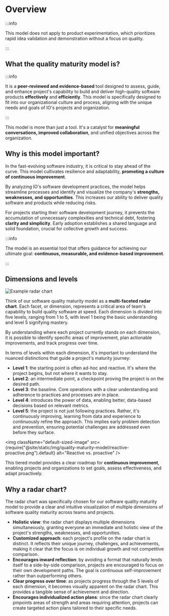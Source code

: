 # Overview

:::info

This model does not apply to product experimentation, which prioritizes rapid idea validation and demonstration without a focus on quality.

:::

## What the quality maturity model is?

:::info

It is a **peer-reviewed and evidence-based** tool designed to assess, guide, and enhance project's capability to build and deliver high-quality software products **effectively** and **efficiently**. This model is specifically designed to fit into our organizational culture and process, aligning with the unique needs and goals of IO's projects and organization.

:::

This model is more than just a tool. It's a catalyst for **meaningful conversations, improved collaboration**, and unified objectives across the organization.

## Why is this model important?

In the fast-evolving software industry, it is critical to stay ahead of the curve. This model cultivates resilience and adaptability, **promoting a culture of continuous improvement**.

By analyzing IO's software development practices, the model helps streamline processes and identify and visualize the company's **strengths, weaknesses, and opportunities**. This increases our ability to deliver quality software and products while reducing risks.

For projects starting their software development journey, it prevents the accumulation of unnecessary complexities and technical debt, fostering **clarity and simplicity**. Early adoption establishes a shared language and solid foundation, crucial for collective growth and success.

:::info

The model is an essential tool that offers guidance for achieving our ultimate goal: **continuous, measurable, and evidence-based improvement**.

:::

## Dimensions and levels

![Example radar chart](/img/quality-maturity-model/radar-chart.png)

Think of our software quality maturity model as a **multi-faceted radar chart**. Each facet, or dimension, represents a critical area of team's capability to build quality software at speed. Each dimension is divided into five levels, ranging from 1 to 5, with level 1 being the basic understanding and level 5 signifying mastery.

By understanding where each project currently stands on each dimension, it is possible to identify specific areas of improvement, plan actionable improvements, and track progress over time.

In terms of levels within each dimension, it's important to understand the nuanced distinctions that guide a project's maturity journey:

-   **Level 1**: the starting point is often ad-hoc and reactive. It's where the project begins, but not where it wants to stay.
-   **Level 2**: an intermediate point, a checkpoint proving the project is on the desired path.
-   **Level 3**: the baseline. Core operations with a clear understanding and adherence to practices and processes are in place.
-   **Level 4**: introduces the power of data, enabling better, data-based decisions based on relevant metrics.
-   **Level 5**: the project is not just following practices. Rather, it's continuously improving, learning from data and experience to continuously refine the approach. This implies early problem detection and prevention, ensuring potential challenges are addressed even before they surface.

<img className="default-sized-image" src={require("@site/static/img/quality-maturity-model/reactive-proactive.png").default} alt="Reactive vs. proactive" />

This tiered model provides a clear roadmap for **continuous improvement**, enabling projects and organizations to set goals, assess effectiveness, and adapt proactively.

## Why a radar chart?

The radar chart was specifically chosen for our software quality maturity model to provide a clear and intuitive visualization of multiple dimensions of software quality maturity across teams and projects.

-   **Holistic view**: the radar chart displays multiple dimensions simultaneously, granting everyone an immediate and holistic view of the project's strengths, weaknesses, and opportunities.
-   **Customized approach**: each project's profile on the radar chart is distinct. It reflects their unique journey, challenges, and achievements, making it clear that the focus is on individual growth and not competitive comparison.
-   **Encourages inward reflection**: by avoiding a format that naturally lends itself to a side-by-side comparison, projects are encouraged to focus on their own development paths. The goal is continuous self-improvement rather than outperforming others.
-   **Clear progress over time**: as projects progress through the 5 levels of each dimension, it becomes visually apparent on the radar chart. This provides a tangible sense of achievement and direction.
-   **Encourages individualized action plans**: since the radar chart clearly pinpoints areas of strength and areas requiring attention, projects can create targeted action plans tailored to their specific needs.
